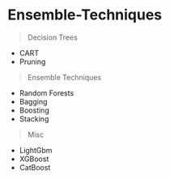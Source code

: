 # Ensemble-Techniques

> Decision Trees
* CART
* Pruning


> Ensemble Techniques
* Random Forests
* Bagging
* Boosting
* Stacking


> Misc
* LightGbm
* XGBoost
* CatBoost



